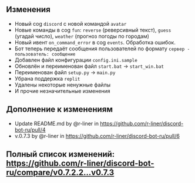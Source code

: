 ## Изменения
- Новый cog `discord` с новой командой `avatar`
- Новые команды в cog `fun`: `reverse` (реверсивный текст), `guess` (угадай число), `weather` (прогноз погоды по городам)
- Новый ивент `on_command_error` в cog `events`. Обработка ошибок.
- Бот теперь передаёт сообщения пользователей по формату `сервер - пользователь: сообщение`
- Добавлен файл конфигурации `config.ini.sample`
- Обновлён и переименован файл `start.bat` -> `start_win.bat`
- Переименован файл `setup.py` -> `main.py`
- Убрана поддержка `replit`
- Удалены некоторые ненужные файлы
- И прочие незначительные изменения

## Дополнение к изменениям
* Update README.md by @r-liner in https://github.com/r-liner/discord-bot-ru/pull/4
* v.0.7.3 by @r-liner in https://github.com/r-liner/discord-bot-ru/pull/6


## Полный список изменений: https://github.com/r-liner/discord-bot-ru/compare/v0.7.2.2...v0.7.3
